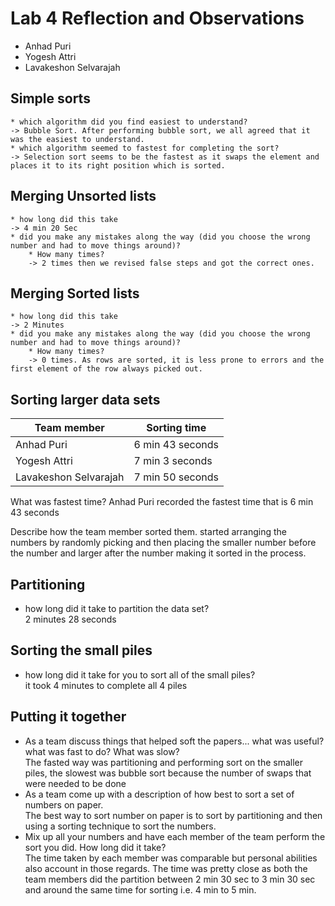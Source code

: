 # Lab 4 Reflection and Observations

- Anhad Puri
- Yogesh Attri
- Lavakeshon Selvarajah

## Simple sorts

    * which algorithm did you find easiest to understand?
    -> Bubble Sort. After performing bubble sort, we all agreed that it was the easiest to understand.
    * which algorithm seemed to fastest for completing the sort?
    -> Selection sort seems to be the fastest as it swaps the element and places it to its right position which is sorted.

## Merging Unsorted lists

    * how long did this take
    -> 4 min 20 Sec
    * did you make any mistakes along the way (did you choose the wrong number and had to move things around)?
    	* How many times?
    	-> 2 times then we revised false steps and got the correct ones.

## Merging Sorted lists

    * how long did this take
    -> 2 Minutes
    * did you make any mistakes along the way (did you choose the wrong number and had to move things around)?
    	* How many times?
    	-> 0 times. As rows are sorted, it is less prone to errors and the first element of the row always picked out.

## Sorting larger data sets

| Team member      | Sorting time     |
| ---------------- | ---------------- |
| Anhad Puri | 6 min 43 seconds |
| Yogesh Attri | 7 min 3 seconds  |
| Lavakeshon Selvarajah | 7 min 50 seconds |

What was fastest time?
Anhad Puri recorded the fastest time that is 6 min 43 seconds

Describe how the team member sorted them.
started arranging the numbers by randomly picking and then placing the smaller number before the number and larger after the number making it sorted in the process.

## Partitioning

- how long did it take to partition the data set?<br>
  2 minutes 28 seconds

## Sorting the small piles

- how long did it take for you to sort all of the small piles?<br>
  it took 4 minutes to complete all 4 piles

## Putting it together

- As a team discuss things that helped soft the papers... what was useful? what was fast to do? What was slow?<br>
  The fasted way was partitioning and performing sort on the smaller piles, the slowest was bubble sort because the number of swaps that were needed to be done
- As a team come up with a description of how best to sort a set of numbers on paper.<br>
  The best way to sort number on paper is to sort by partitioning and then using a sorting technique to sort the numbers.
- Mix up all your numbers and have each member of the team perform the sort you did. How long did it take?<br>
  The time taken by each member was comparable but personal abilities also account in those regards. The time was pretty close as both the team members did the partition between 2 min 30 sec to 3 min 30 sec and around the same time for sorting i.e. 4 min to 5 min.
